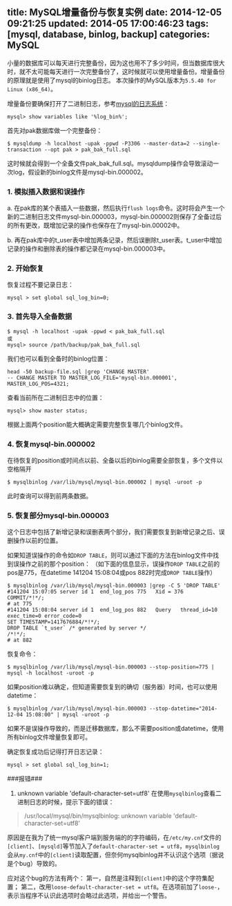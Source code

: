 title: MySQL增量备份与恢复实例
date: 2014-12-05 09:21:25
updated: 2014-05 17:00:46:23
tags: [mysql, database, binlog, backup]
categories: MySQL
---

小量的数据库可以每天进行完整备份，因为这也用不了多少时间，但当数据库很大时，就不太可能每天进行一次完整备份了，这时候就可以使用增量备份。增量备份的原理就是使用了mysql的binlog日志。
本次操作的MySQL版本为`5.5.40 for Linux (x86_64)`。

增量备份要确保打开了二进制日志，参考[mysql的日志系统](http://seanlook.com/2014/12/04/mysql_log_binlog/)：
```
mysql> show variables like '%log_bin%';
```
首先对pak数据库做一个完整备份：
```
$ mysqldump -h localhost -upak -ppwd -P3306 --master-data=2 --single-transaction --opt pak > pak_bak_full.sql
```
这时候就会得到一个全备文件pak_bak_full.sql。mysqldump操作会导致滚动一次log，假设新的binlog文件是mysql-bin.000002。

### 1. 模拟插入数据和误操作 ###

a. 在pak库的某个表插入一些数据，然后执行`flush logs`命令。这时将会产生一个新的二进制日志文件mysql-bin.000003，mysql-bin.000002则保存了全备过后的所有更改，既增加记录的操作也保存在了mysql-bin.00002中。

b. 再在pak库中的t_user表中增加两条记录，然后误删除t_user表。t_user中增加记录的操作和删除表的操作都记录在mysql-bin.000003中。


### 2. 开始恢复 ###

恢复过程不要记录日志：
```
mysql > set global sql_log_bin=0; 
```

### 3. 首先导入全备数据 ###
```
$ mysql -h localhost -upak -ppwd < pak_bak_full.sql
或
mysql> source /path/backup/pak_bak_full.sql
```

我们也可以看到全备时的binlog位置：
```
head -50 backup-file.sql |grep 'CHANGE MASTER'
-- CHANGE MASTER TO MASTER_LOG_FILE='mysql-bin.000001', MASTER_LOG_POS=4321;
```

查看当前所在二进制日志中的位置：
```
mysql> show master status;
```   
根据上面两个position能大概确定需要完整恢复哪几个binlog文件。

<!-- more -->

### 4. 恢复mysql-bin.000002 ###
在待恢复的position或时间点以前、全备以后的binlog需要全部恢复，多个文件以空格隔开
```
$ mysqlbinlog /var/lib/mysql/mysql-bin.000002 | mysql -uroot -p
```
此时查询可以得到前两条数据。

### 5. 恢复部分mysql-bin.000003 ###
这个日志中包括了新增记录和误删表两个部分，我们需要恢复到新增记录之后、误删操作以前的位置。

如果知道误操作的命令如`DROP TABLE`，则可以通过下面的方法在binlog文件中找到误操作之前的那个position：
（如下面的信息显示，误操作`DROP TABLE`之前的pos是775，在datetime 141204 15:08:04或pos 882时完成`DROP TABLE`操作）
```
$ mysqlbinlog /var/lib/mysql/mysql-bin.000003 |grep -C 5 'DROP TABLE'
#141204 15:07:05 server id 1  end_log_pos 775 	Xid = 376
COMMIT/*!*/;
# at 775
#141204 15:08:04 server id 1  end_log_pos 882 	Query	thread_id=10	exec_time=0	error_code=0
SET TIMESTAMP=1417676884/*!*/;
DROP TABLE `t_user` /* generated by server */
/*!*/;
# at 882
```
恢复命令：
```
$ mysqlbinlog /var/lib/mysql/mysql-bin.000003 --stop-position=775 | mysql -h localhost -uroot -p
```

如果position难以确定，但知道需要恢复到的确切（服务器）时间，也可以使用datetime：
```
$ mysqlbinlog /var/lib/mysql/mysql-bin.000003 --stop-datetime="2014-12-04 15:08:00" | mysql -uroot -p
```

如果不是误操作导致的，而是迁移数据库，那么不需要position或datetime，使用所有binlog文件增量恢复即可。

确定恢复成功后记得打开日志记录：
```
mysql > set global sql_log_bin=1;
``` 

###报错###
1. unknown variable 'default-character-set=utf8'
在使用`mysqlbinlog`查看二进制日志的时候，提示下面的错误：
> /usr/local/mysql/bin/mysqlbinlog: unknown variable 'default-character-set=utf8'

  原因是在我为了统一mysql客户端到服务端的的字符编码，在`/etc/my.cnf`文件的`[client]`、`[mysqld]`等节加入了`default-character-set = utf8`，`mysqlbinlog`会从`my.cnf`中的`[client]`读取配置，但奈何mysqlbinlog并不认识这个选项（据说是个bug）导致的。

  应对这个bug的方法有两个：
  第一，自然是注释到`[client]`中的这个字符集配置；
  第二，改用`loose-default-character-set = utf8`。在选项前加了`loose-`，表示当程序不认识此选项时会略过此选项，并给出一个警告。

